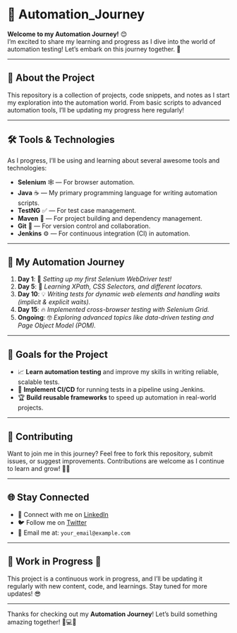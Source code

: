 # 🚀 Automation_Journey

**Welcome to my Automation Journey!** 😊  
I’m excited to share my learning and progress as I dive into the world of automation testing! Let’s embark on this journey together. 🌟

---

## 🌟 **About the Project**
This repository is a collection of projects, code snippets, and notes as I start my exploration into the automation world. From basic scripts to advanced automation tools, I’ll be updating my progress here regularly!

---

## 🛠 **Tools & Technologies**
As I progress, I’ll be using and learning about several awesome tools and technologies:

- **Selenium** 🕸️ — For browser automation.
- **Java** ☕ — My primary programming language for writing automation scripts.
- **TestNG** ✅ — For test case management.
- **Maven** 🚀 — For project building and dependency management.
- **Git** 🌱 — For version control and collaboration.
- **Jenkins** ⚙️ — For continuous integration (CI) in automation.

---

## 📝 **My Automation Journey**  
1. **Day 1**: 🎉 *Setting up my first Selenium WebDriver test!*
2. **Day 5**: 📖 *Learning XPath, CSS Selectors, and different locators.*
3. **Day 10**: 💡 *Writing tests for dynamic web elements and handling waits (implicit & explicit waits).*
4. **Day 15**: 🔥 *Implemented cross-browser testing with Selenium Grid.*
5. **Ongoing**: 🤓 *Exploring advanced topics like data-driven testing and Page Object Model (POM).*

---

## 🎯 **Goals for the Project**  
- 📈 **Learn automation testing** and improve my skills in writing reliable, scalable tests.
- 🔄 **Implement CI/CD** for running tests in a pipeline using Jenkins.
- 🏆 **Build reusable frameworks** to speed up automation in real-world projects.

---

## 🤝 **Contributing**
Want to join me in this journey? Feel free to fork this repository, submit issues, or suggest improvements. Contributions are welcome as I continue to learn and grow! 💪✨

---

## 🌐 **Stay Connected**
- 💬 Connect with me on [LinkedIn](https://www.linkedin.com/)  
- 🐦 Follow me on [Twitter](https://twitter.com/)  
- 📧 Email me at: `your_email@example.com`

---

## 🚧 **Work in Progress** 🚧  
This project is a continuous work in progress, and I’ll be updating it regularly with new content, code, and learnings. Stay tuned for more updates! 😎

---

Thanks for checking out my **Automation Journey**! Let’s build something amazing together! 🚀💻✨
